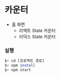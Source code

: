 # 카운터
- 홈 화면
  - 리액트 State 카운터
  - 리덕스 State 카운터

### 실행
```bash
$> cd [프로젝트 경로]
$> npm install
$> npm start
```